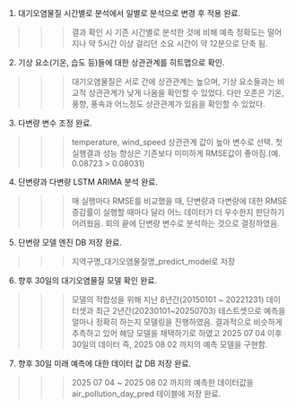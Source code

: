 1. 대기오염물질 시간별로 분석에서 일별로 분석으로 변경 후 적용 완료.
>>> 결과 확인 시 기존 시간별로 분석한 것에 비해 예측 정확도는 떨어지나 약 5시간 이상 걸리던 소요 시간이 약 12분으로 단축 됨.

2. 기상 요소(기온, 습도 등)들에 대한 상관관계를 히트맵으로 확인.
>>> 대기오염물질은 서로 간에 상관관계는 높으며, 기상 요소들과는 비교적 상관관계가 낮게 나옴을 확인할 수 있었다. 다만 오존은 기온, 풍향, 풍속과 어느정도 상관관계가 있음을 확인할 수 있었다.

3. 다변량 변수 조정 완료.
>>> temperature, wind_speed 상관관계 값이 높아 변수로 선택. 첫 실행결과 성능 향상은 기존보다 미미하게 RMSE값이 좋아짐.(예. 0.08723 > 0.08031)

4. 단변량과 다변량 LSTM ARIMA 분석 완료.
>>> 매 실행마다 RMSE를 비교했을 때, 단변량과 다변량에 대한 RMSE 증감률이 실행할 때마다 달라 어느 데이터가 더 우수한지 판단하기 어려웠음. 회의 끝에 단변량 변수로 분석하는 것으로 결정하였음.

5. 단변량 모델 엔진 DB 저장 완료.
>>> 지역구명_대기오염물질명_predict_model로 저장

6. 향후 30일의 대기오염물질 모델 확인 완료.
>>> 모델의 적합성을 위해 지난 8년간(20150101 ~ 20221231) 데이터셋과 최근 2년간(20230101~20250703) 테스트셋으로 예측을 얼마나 정확히 하는지 모델링을 진행하였음. 결과적으로 비슷하게 추측하고 있어 해당 모델을 채택하기로 하였고 2025 07 04 이후 30일의 데이터 즉, 2025 08 02 까지의 예측 모델을 구현함.

7. 향후 30일 미래 예측에 대한 데이터 값 DB 저장 완료.
>>> 2025 07 04 ~ 2025 08 02 까지의 예측한 데이터값을 air_pollution_day_pred 테이블에 저장 완료.